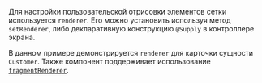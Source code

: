 Для настройки пользовательской отрисовки элементов сетки используется `renderer`. Его можно установить используя метод
`setRenderer`, либо декларативную конструкцию `@Supply` в контроллере экрана.

В данном примере демонстрируется `renderer` для карточки сущности `Customer`. Также компонент поддерживает
использование [`fragmentRenderer`]({contextPath}/sample/fragment-renderer).
